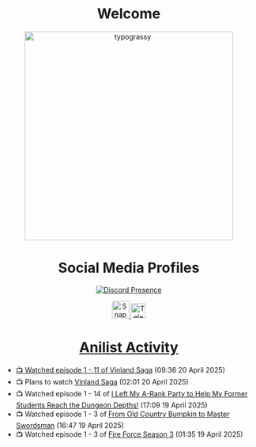 <div align="center">

# Welcome
<a href="https://github.com/kawarimidoll/typograssy">
    <img alt="typograssy" src="https://typograssy.deno.dev/api?text=%E3%82%88%E3%81%86%E3%81%93%E3%81%9D%E3%81%BF%E3%81%AA%E3%81%95%E3%82%93%20-%20Sheby--&&l0=none&l1=82d9d0&l2=027353&l3=038c4c&l4=01402e&bg=none&frame=none&speed=100&comment=" width="421.99">
</a>

</div>

<div align="center">

# Social Media Profiles

[![Discord Presence](https://lanyard.cnrad.dev/api/612532963938271232)](https://discord.com/users/612532963938271232)


<a href="https://www.snapchat.com/add/a.sheby" title="Snapchat Profile">
    <img src="https://www.freepnglogos.com/uploads/snapchat-logo-png-0.png" width="35" alt="Snapchat Logo" />


<a href="https://t.me/ASheby" title="Telegram Profile">
    <img src="https://www.freepnglogos.com/uploads/telegram-logo-png-0.png" width="30" alt="Telegram Logo" />


</div>

<div align="center">

# Anilist Activity

</div>

<!-- ANILIST_ACTIVITY:start -->

-   📺 Watched episode 1 - 11 of [Vinland Saga](https://anilist.co/anime/101348) (09:36 20 April 2025)
-   📺 Plans to watch [Vinland Saga](https://anilist.co/anime/101348) (02:01 20 April 2025)
-   📺 Watched episode 1 - 14 of [I Left My A-Rank Party to Help My Former Students Reach the Dungeon Depths!](https://anilist.co/anime/180812) (17:09 19 April 2025)
-   📺 Watched episode 1 - 3 of [From Old Country Bumpkin to Master Swordsman](https://anilist.co/anime/179955) (16:47 19 April 2025)
-   📺 Watched episode 1 - 3 of [Fire Force Season 3](https://anilist.co/anime/149118) (01:35 19 April 2025)

<!-- ANILIST_ACTIVITY:end -->
